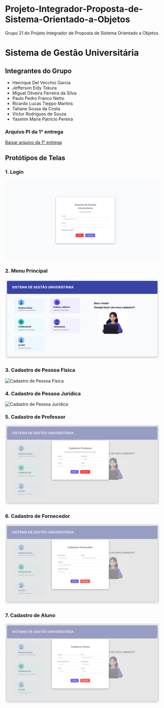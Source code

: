 # Projeto-Integrador-Proposta-de-Sistema-Orientado-a-Objetos
Grupo 21 do Projeto Integrador de Proposta de Sistema Orientado a Objetos


# Sistema de Gestão Universitária

## Integrantes do Grupo
- Henrique Del Vecchio Garcia
- Jefferson Eidy Tokura
- Miguel Oliveira Ferreira da Silva
- Paulo Pedro Franco Netto
- Ricardo Lucas Tieppo Martins
- Tatiane Sousa da Costa
- Victor Rodrigues de Souza
- Yasmim Marie Patrício Pereira

### Arquivo PI da 1° entrega
[Baixar arquivo da 1° entrega](./PROJETO%20INTEGRADOR%20-%20GRUPO%2021%20-%20PRIMEIRA%20ENTREGA.docx)

## Protótipos de Telas

### 1. Login
![Tela de Login](Figma/1-Login.jpg)

### 2. Menu Principal
![Menu Principal](Figma/2-Menu%20Principal.jpg)

### 3. Cadastro de Pessoa Física
![Cadastro de Pessoa Física](Figma/3-Cadastro%20de%20Pessoa%20Física.jpg)

### 4. Cadastro de Pessoa Jurídica
![Cadastro de Pessoa Jurídica](Figma/4-Cadastro%20de%20Pessoa%20Jurídica.jpg)

### 5. Cadastro de Professor
![Cadastro de Professor](Figma/5-%20Cadastro%20de%20Professor.jpg)

### 6. Cadastro de Fornecedor
![Cadastro de Fornecedor](Figma/6-Cadastro%20de%20Forncedor.jpg)

### 7. Cadastro de Aluno
![Cadastro de Aluno](Figma/7-Cadastro%20de%20Aluno.jpg)